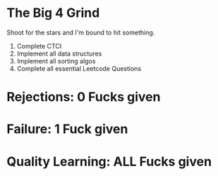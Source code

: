 # The Big 4 Grind

Shoot for the stars and I'm bound to hit something.

1. Complete CTCI
2. Implement all data structures
3. Implement all sorting algos
4. Complete all essential Leetcode Questions


# Rejections: 0 Fucks given
# Failure: 1 Fuck given
# Quality Learning: ALL Fucks given


